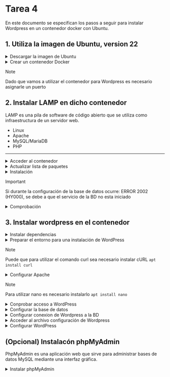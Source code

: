 # Tarea 4

En este documento se especifican los pasos a seguir para instalar Wordpress en un contenedor docker con Ubuntu.

## 1. Utiliza la imagen de Ubuntu, version 22

<details>
    <summary>Descargar la imagen de Ubuntu</summary>
</br>
    
```bash
# De no especificar versión, se descargara la más nueva
docker pull ubuntu:22.04
```
    
![Comando Paso1](/img/paso1_1.png)
> Salida por consola ↑

</details>
<details>   
    <summary>Crear un contenedor Docker</summary>
</br>
    
```bash
docker run -d -p 7000:80 --name cnt_ubuntu ubuntu:22.04 tail -f /dev/null
```
![Comando Paso1](/img/paso1_2.png)
> Salida por consola ↑

---
</details>

> [!NOTE]
> Dado que vamos a utilizar el contenedor para Wordpress es necesario asignarle un puerto

## 2. Instalar LAMP en dicho contenedor

LAMP es una pila de software de código abierto que se utiliza como infraestructura de un servidor web.

- Linux
- Apache
- MySQL/MariaDB
- PHP

---

<details>
    <summary>Acceder al contenedor</summary>
</br>
    
```bash
docker exec -it cnt_ubuntu sh
```

</details>

<details>
    <summary>Actualizar lista de paquetes</summary>
</br>
    
```bash
apt update
```

</details>

<details>
    <summary>Instalación</summary>
<br>
<details>
    <summary>Servicio a Servicio</summary>
<br>
    
- Instalar Apache:
  
```bash
apt install -y apache2 apache2-utils
```

- Instalar MariaDB: 

```bash
apt install -y mariadb-server mariadb-client
```

- Iniciar base de datos:

```bash
service mariadb start
```

![Comando Paso2](/img/paso2_12.png)

- Configuración de seguridad de MariaDB:

```bash
mysql_secure_installation
```

- Instalar PHP:
  
```bash
apt install -y php php-mysql libapache2-mod-php
```

- Reiniciar Apache:
  
```bash
service apache2 restart
```

![Comando Paso2](/img/paso2_4.png)

</details>

<details>
    <summary>All in One</summary>
<br>
    
- Instalar pila LAMP:
  
```bash
apt install -y lamp-server^
```

![Comando Paso2](/img/paso2_2.png)
> Salida por consola ↑

- Iniciar Apache:
- 
```bash
service apache2 start
```

- Iniciar base de datos:
  
```bash
service mysql start
```

- Configuración de seguridad de MySQL:
  
```bash
mysql_secure_installation
```

![Comando Paso2](/img/paso2_6.png)
> Salida por consola ↑

- Desabilitar autentificación por Unix Socket:
  
```bash
#Iniciar sesión  
mysql -u root -p

use mysql;
update user set plugin='mysql_native_password' where user='root';
flush privileges;
quit;
```
</details>

---
</details>

> [!IMPORTANT]
> Si durante la configuración de la base de datos ocurre: ERROR 2002 (HY000), se debe a que el servicio de la BD no esta iniciado

<details>
    <summary>Comprobación</summary>
<br>
    
Apache:

```bash
service apache2 status
```

![Comando Paso2](/img/paso2_8.png)
> Salida por consola ↑

MariaDB/MySQL: 

```bash
#MariaDB
service mariadb status

#MySQL
service mysql status
```
![Comando Paso2](/img/paso2_7.png)
> Salida por consola ↑ (MariaDB)

PHP:

```bash
echo "<?php phpinfo(); ?>" | tee /var/www/html/info.php
# Crea una página en el servidor web con la configuración actual de PHP
```

- Comprobación en navegador: ```http://<ip>:<puerto>/info.php```

![Comando Paso2](/img/paso2_3.png)
> Deberia aparecer esta pagina ↑

- Borrar la página:

```bash
rm /var/www/html/info.php
# Es recomendable eliminar la pagina del servidor, pues puede exponer información sensible
```

</details>

## 3. Instalar wordpress en el contenedor

<details>
    <summary>Instalar dependencias</summary>
<br>

```bash
apt install ghostscript \
            php-bcmath \
            php-curl \
            php-imagick \
            php-intl \
            php-json \
            php-mbstring \
            php-mysql \
            php-xml \
            php-zip
```
    
</details>

<details>
    <summary>Preparar el entorno para una instalación de WordPress</summary>
<br>

```bash
#Crear un directorio
mkdir -p /srv/www

#Cambiar la propiedad al usuario www-data
sudo chown www-data: /srv/www

#Descarga la última versión de WordPress y extraerla en /srv/www
curl https://wordpress.org/latest.tar.gz | tar zx -C /srv/www
```

![Comando Paso3](/img/paso3_curl.png)
> Salida por consola ↑ (curl)

--- 
</details>

> [!NOTE]
> Puede que para utilizar el comando curl sea necesario instalar cURL ```apt install curl```

<details>
    <summary>Configurar Apache</summary>
<br>
    
- Crear una página

```bash
nano etc/apache2/sites-available/wordpress.conf
```

Que contenga las siguientes lineas:

```bash
<VirtualHost *:80>
    DocumentRoot /srv/www/wordpress
    <Directory /srv/www/wordpress>
        Options FollowSymLinks
        AllowOverride Limit Options FileInfo
        DirectoryIndex index.php
        Require all granted
    </Directory>
    <Directory /srv/www/wordpress/wp-content>
        Options FollowSymLinks
        Require all granted
    </Directory>
</VirtualHost>

# Para guardar: Ctrl + X
```

- Habilitar la página:

```bash
# Habilitar el sitio de WP
a2ensite wordpress
# Habilitar el módulo de reescritura
a2enmod rewrite
# Deshabilitar el sitio predeterminado
a2dissite 000-default

# Recargar Apache para aplicar los cambios
service apache2 reload
```
---
</details>

> [!NOTE]
> Para utilizar nano es necesario instalarlo ```apt install nano```

<details>
    <summary>Conprobar acceso a WordPress</summary>
<br>
    
```bash
# (en navegador)
http://<ip>:<puerto>/wp-admin/setup-config.php
```
    
![Comando Paso3](/img/paso3_pruebaWp.png)
>El resultado debería ser el de la imagen

</details>

<details>
    <summary>Configurar la base de datos</summary>
<br>

```bash
mysql -u root

# Crea una nueva base de datos
create database <nombre_BD>;

# Crea un nuevo usuario y aplica una contraseña
create user <nombre_usuario>@localhost identified by '<contraseña>';

# Otorga todos los privilegios al usuario especificado
grant all privileges on <nombre_BD>.* TO <nombre_usuario>@localhost;

# Actualiza los privilegios
fush privileges;

exit;
```
    
</details>

<details>
    <summary>Configurar conexion de Wordpress a la BD</summary>
<br>

```bash
# Copia el archivo de configuración 
cp /srv/www/wordpress/wp-config-sample.php /srv/www/wordpress/wp-config.php
```
> Los siguientes comandos ↓ se pueden realizar modificado el archivo de configuracion directamente (ver punto siguiente)

```bash
# Reemplaza el nombre de la base de datos en el archivo de configuración
sed -i 's/database_name_here/<nombre_BD>/' /srv/www/wordpress/wp-config.php

# Reemplaza el nombre del usuario en el archivo de configuración
sudo -u www-data sed -i 's/username_here/<nombre_usuario>/' /srv/www/wordpress/wp-config.php

# Reemplaza la contraseña del usuario en el archivo de configuración
sed -i 's/password_here/<contraseña>/' /srv/www/wordpress/wp-config.php
```
    
</details>

<details>
    <summary>Acceder al archivo configuración de Wordpress</summary>
<br>

```bash
nano /srv/www/wordpress/wp-config.php
```

Cambiamos las claves por las generadas aleatoriamente en:
[https://api.wordpress.org/secret-key/1.1/salt/]( https://api.wordpress.org/secret-key/1.1/salt/ )

![Comando Paso3](/img/paso3_conf.png)
    
</details>

<details>
    <summary>Configurar WordPress</summary>
<br>

```bash
# (en navegador)
http://<ip>:<puerto>/wp-admin/setup-config.php
```

En Wordpress tendremos que que configurar la página, dandole titulo, nombre de usuario y contraseña (diferentes a las especificadas en las BD)
 
![Comando Paso3](/img/paso3_confWp_1.png)
> Al final de la configuración saldra la siguiente página ↓

![Comando Paso3](/img/paso3_confWp_2.png)
</details>

## (Opcional) Instalacón phpMyAdmin

PhpMyAdmin es una aplicación web que sirve para administrar bases de datos MySQL mediante una interfaz gráfica.

<details>
    <summary>Instalar phpMyAdmin</summary>
<br>

```bash
apt install phpmyadmin
```
    
</details>

